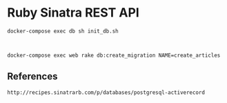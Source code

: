 # Ruby Sinatra REST API

    docker-compose exec db sh init_db.sh



    docker-compose exec web rake db:create_migration NAME=create_articles

## References

    http://recipes.sinatrarb.com/p/databases/postgresql-activerecord

